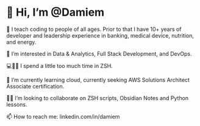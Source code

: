 # 👋 Hi, I’m @Damiem
🏫 I teach coding to people of all ages. Prior to that I have 10+ years of developer and leadership experience in banking, medical device, nutrition, and energy. 

👀 I’m interested in Data & Analytics, Full Stack Development, and DevOps. 

💻😵‍💫 I spend a little too much time in ZSH.

🌱 I’m currently learning cloud, currently seeking AWS Solutions Architect Associate certification. 

🧑‍💼 I’m looking to collaborate on ZSH scripts, Obsidian Notes and Python lessons. 

📫 How to reach me: linkedin.com/in/damiem

<!---
Damiem/Damiem is a ✨ special ✨ repository because its `README.md` (this file) appears on your GitHub profile.
You can click the Preview link to take a look at your changes.
--->
